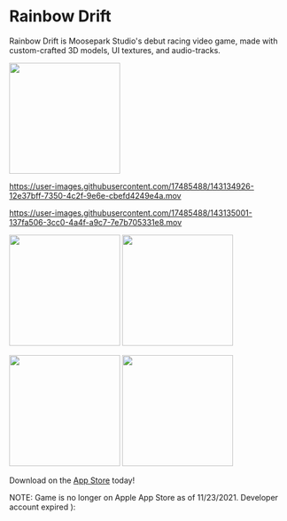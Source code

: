 # Rainbow Drift

Rainbow Drift is Moosepark Studio's debut racing video game, made with custom-crafted 3D models, UI textures, and audio-tracks. 

<img src="https://user-images.githubusercontent.com/17485488/143135144-28db056e-1fb8-4ba9-b3c9-2eab6d8c420d.jpeg" width="200px"/>


https://user-images.githubusercontent.com/17485488/143134926-12e37bff-7350-4c2f-9e6e-cbefd4249e4a.mov



https://user-images.githubusercontent.com/17485488/143135001-137fa506-3cc0-4a4f-a9c7-7e7b705331e8.mov

<div>
  
<img src="https://user-images.githubusercontent.com/17485488/143135059-18504810-009a-4a63-8577-2b6c0d78757c.png" width="200px"/>

<img src="https://user-images.githubusercontent.com/17485488/143135082-0bba569a-7a2c-4ff2-b0ca-b456ca26a572.png" width="200px"/>

</div>
  
<p align="left">

<img src="https://user-images.githubusercontent.com/17485488/143135023-0606b821-87e5-45a9-84f2-12720561f99f.png" width="200px"/>

<img src="https://user-images.githubusercontent.com/17485488/143135033-fb6847ea-393b-4982-9587-01667684495c.png" width="200px"/>
</p>

Download on the [App Store](https://apps.apple.com/us/app/rainbow-drift/id1431063157) today!

NOTE: Game is no longer on Apple App Store as of 11/23/2021. Developer account expired ):
